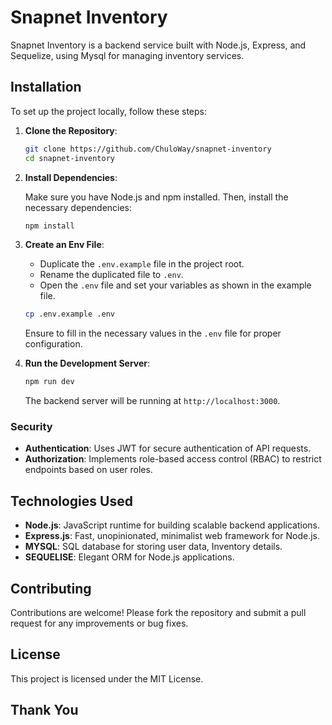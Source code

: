 # Snapnet Inventory

Snapnet Inventory is a backend service built with Node.js, Express, and Sequelize, using Mysql for managing inventory services.

## Installation

To set up the project locally, follow these steps:

1. **Clone the Repository**:

    ```sh
    git clone https://github.com/ChuloWay/snapnet-inventory
    cd snapnet-inventory
    ```

2. **Install Dependencies**:

    Make sure you have Node.js and npm installed. Then, install the necessary dependencies:

    ```sh
    npm install
    ```

3. **Create an Env File**:

    - Duplicate the `.env.example` file in the project root.
    - Rename the duplicated file to `.env`.
    - Open the `.env` file and set your variables as shown in the example file.

    ```sh
    cp .env.example .env
    ```

    Ensure to fill in the necessary values in the `.env` file for proper configuration.

4. **Run the Development Server**:

    ```sh
    npm run dev
    ```

    The backend server will be running at `http://localhost:3000`.


### Security

- **Authentication**: Uses JWT for secure authentication of API requests.
- **Authorization**: Implements role-based access control (RBAC) to restrict endpoints based on user roles.

## Technologies Used

- **Node.js**: JavaScript runtime for building scalable backend applications.
- **Express.js**: Fast, unopinionated, minimalist web framework for Node.js.
- **MYSQL**: SQL database for storing user data, Inventory details.
- **SEQUELISE**: Elegant ORM for Node.js applications.

## Contributing

Contributions are welcome! Please fork the repository and submit a pull request for any improvements or bug fixes.

## License

This project is licensed under the MIT License.

## Thank You

